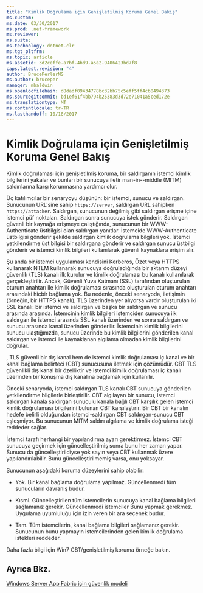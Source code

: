 ```yaml
---
title: "Kimlik Doğrulama için Genişletilmiş Koruma Genel Bakış"
ms.custom: 
ms.date: 03/30/2017
ms.prod: .net-framework
ms.reviewer: 
ms.suite: 
ms.technology: dotnet-clr
ms.tgt_pltfrm: 
ms.topic: article
ms.assetid: 3d2ceffe-a7bf-4bd9-a5a2-9406423bd7f8
caps.latest.revision: "4"
author: BrucePerlerMS
ms.author: bruceper
manager: mbaldwin
ms.openlocfilehash: d8dadf09434778bc32bb75c5eff5ff4cb0494373
ms.sourcegitcommit: bd1ef61f4bb794b25383d3d72e71041a5ced172e
ms.translationtype: MT
ms.contentlocale: tr-TR
ms.lasthandoff: 10/18/2017
---
```

# <a name="extended-protection-for-authentication-overview"></a>Kimlik Doğrulama için Genişletilmiş Koruma Genel Bakış
Kimlik doğrulaması için genişletilmiş koruma, bir saldırganın istemci kimlik bilgilerini yakalar ve bunları bir sunucuya iletir man-in--middle (MITM) saldırılarına karşı korunmasına yardımcı olur.  
  
 Üç katılımcılar bir senaryoyu düşünün: bir istemci, sunucu ve saldırgan. Sunucunun URL'sine sahip `https://server`, saldırgan URL sahipken `https://attacker`. Saldırgan, sunucunun değilmiş gibi saldırgan erişme içine istemci püf noktaları. Saldırgan sonra sunucuya istek gönderir. Saldırgan güvenli bir kaynağa erişmeye çalıştığında, sunucunun bir WWW-Authenticate üstbilgisi olan saldırgan yanıtlar. İstemcide WWW-Authenticate üstbilgisi gönderir şekilde saldırgan kimlik doğrulama bilgileri yok. İstemci yetkilendirme üst bilgisi bir saldırgana gönderir ve saldırgan sunucu üstbilgi gönderir ve istemci kimlik bilgileri kullanılarak güvenli kaynaklara erişim alır.  
  
 Şu anda bir istemci uygulaması kendisini Kerberos, Özet veya HTTPS kullanarak NTLM kullanarak sunucuya doğruladığında bir aktarım düzeyi güvenlik (TLS) kanalı ilk kurulur ve kimlik doğrulaması bu kanalı kullanılarak gerçekleştirilir. Ancak, Güvenli Yuva Katmanı (SSL) tarafından oluşturulan oturum anahtarı ile kimlik doğrulaması sırasında oluşturulan oturum anahtarı arasındaki hiçbir bağlama yok. Bu nedenle, önceki senaryoda, iletişimin (örneğin, bir HTTPS kanalı), TLS üzerinden yer alıyorsa vardır oluşturulan iki SSL kanalı: bir istemci ve saldırgan ve başka bir saldırgan ve sunucu arasında arasında. İstemcinin kimlik bilgileri istemciden sunucuya ilk saldırgan ile istemci arasında SSL kanalı üzerinden ve sonra saldırgan ve sunucu arasında kanal üzerinden gönderilir. İstemcinin kimlik bilgilerini sunucu ulaştığınızda, sunucu üzerinde bu kimlik bilgilerini gönderilen kanal saldırgan ve istemci ile kaynaklanan algılama olmadan kimlik bilgilerini doğrular.  
  
 , TLS güvenli bir dış kanal hem de istemci kimlik doğrulaması iç kanal ve bir kanal bağlama belirteci (CBT) sunucusuna iletmek için çözümüdür. CBT TLS güvenlikli dış kanal bir özelliktir ve istemci kimlik doğrulaması iç kanalı üzerinden bir konuşma dış kanalına bağlamak için kullanılır.  
  
 Önceki senaryoda, istemci saldırgan TLS kanalı CBT sunucuya gönderilen yetkilendirme bilgilerle birleştirilir. CBT algılayan bir sunucu, istemci saldırgan kanala saldırgan sunuculu kanala bağlı CBT karşılık gelen istemci kimlik doğrulaması bilgilerini bulunan CBT karşılaştırır. Bir CBT bir kanalın hedefe belirli olduğundan istemci-saldırgan CBT saldırgan-sunucu CBT eşleşmiyor. Bu sunucunun MITM saldırı algılama ve kimlik doğrulama isteği reddeder sağlar.  
  
 İstemci tarafı herhangi bir yapılandırma ayarı gerektirmez. İstemci CBT sunucuya geçirmek için güncelleştirilmiş sonra bunu her zaman yapar. Sunucu da güncelleştirildiyse yok sayın veya CBT kullanmak üzere yapılandırılabilir. Bunu güncelleştirilmemiş varsa, onu yoksayar.  
  
 Sunucunun aşağıdaki koruma düzeylerini sahip olabilir:  
  
-   Yok. Bir kanal bağlama doğrulama yapılmaz. Güncellenmedi tüm sunucuların davranış budur.  
  
-   Kısmi. Güncelleştirilen tüm istemcilerin sunucuya kanal bağlama bilgileri sağlamanız gerekir. Güncellenmedi istemciler Bunu yapmak gerekmez. Uygulama uyumluluğu için izin veren bir ara seçenek budur.  
  
-   Tam. Tüm istemcilerin, kanal bağlama bilgileri sağlamanız gerekir. Sunucunun bunu yapmayın istemcilerinden gelen kimlik doğrulama istekleri reddeder.  
  
 Daha fazla bilgi için Win7 CBT/genişletilmiş koruma örneğe bakın.  
  
## <a name="see-also"></a>Ayrıca Bkz.  
 [Windows Server App Fabric için güvenlik modeli](http://go.microsoft.com/fwlink/?LinkID=201279&clcid=0x409)
